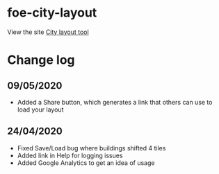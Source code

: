 # foe-city-layout

View the site [City layout tool](https://sacah.github.io/foe-city-layout/)

# Change log
## 09/05/2020
* Added a Share button, which generates a link that others can use to load your layout

## 24/04/2020
* Fixed Save/Load bug where buildings shifted 4 tiles
* Added link in Help for logging issues
* Added Google Analytics to get an idea of usage